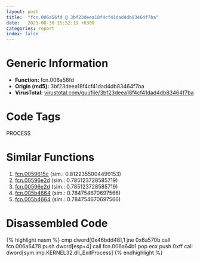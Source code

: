```yaml
---
layout: post
title:  "fcn.006a56fd @ 3bf23deea18f4cf41dad4db83464f7ba"
date:   2021-08-30 15:52:19 +0300
categories: report
index: false
---
```


# Generic Information
- **Function:** fcn.006a56fd
- **Origin (md5):** 3bf23deea18f4cf41dad4db83464f7ba
- **VirusTotal:** [virustotal.com/gui/file/3bf23deea18f4cf41dad4db83464f7ba][virustotal_ref]

# Code Tags
<span class="tag" id="PROCESS">PROCESS</span>


# Similar Functions

1. [fcn.0059615c][similar_1_ref] (sim.: 0.8122355004499153)
2. [fcn.00596e2d][similar_2_ref] (sim.: 0.785123728585719)
3. [fcn.00596e2d][similar_3_ref] (sim.: 0.785123728585719)
4. [fcn.005b4664][similar_4_ref] (sim.: 0.784754670697566)
5. [fcn.005b4664][similar_5_ref] (sim.: 0.784754670697566)


# Disassembled Code

{% highlight nasm %}
cmp dword[0x46bdd48],1
jne 0x6a570b
call fcn.006a6478
push dword[esp+4]
call fcn.006a64b1
pop ecx
push 0xff
call dword[sym.imp.KERNEL32.dll_ExitProcess]
{% endhighlight %}


[similar_1_ref]: /report/fcn.0059615c@fd515d36e5c3696f076b92b737a2556c
[similar_2_ref]: /report/fcn.00596e2d@140d3779c34998b2115004c062b02ca8
[similar_3_ref]: /report/fcn.00596e2d@661071a934c3ddee44d06c85d99d90b2
[similar_4_ref]: /report/fcn.005b4664@92ebfdbd3dde88c10736116d80b77e19
[similar_5_ref]: /report/fcn.005b4664@2694aedb5e4f4308d70d56b7790b8855
[virustotal_ref]: https://www.virustotal.com/gui/file/3bf23deea18f4cf41dad4db83464f7ba